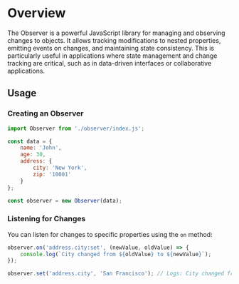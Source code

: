 # Overview

The Observer is a powerful JavaScript library for managing and observing changes to objects. It allows tracking modifications to nested properties, emitting events on changes, and maintaining state consistency. This is particularly useful in applications where state management and change tracking are critical, such as in data-driven interfaces or collaborative applications.

## Usage

### Creating an Observer

```javascript
import Observer from './observer/index.js';

const data = {
    name: 'John',
    age: 30,
    address: {
        city: 'New York',
        zip: '10001'
    }
};

const observer = new Observer(data);
```

### Listening for Changes

You can listen for changes to specific properties using the `on` method:

```javascript
observer.on('address.city:set', (newValue, oldValue) => {
    console.log(`City changed from ${oldValue} to ${newValue}`);
});

observer.set('address.city', 'San Francisco'); // Logs: City changed from New York to San Francisco
```
